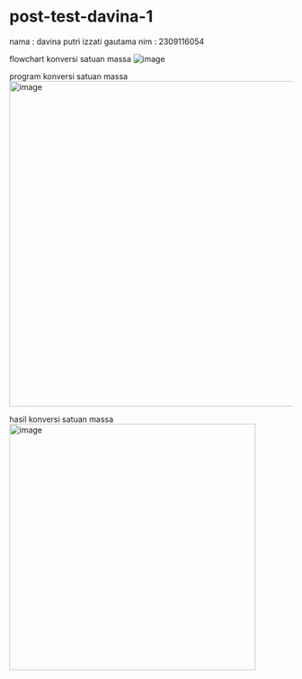 # post-test-davina-1
nama : davina putri izzati gautama
nim : 2309116054

flowchart konversi satuan massa
![image](https://github.com/davinasi/post-test-davina-1/assets/144905548/44b7c3c2-cac0-4748-a890-2414f8f30257)


 program konversi satuan massa
<img width="579" alt="image" src="https://github.com/davinasi/post-test-davina-1/assets/144905548/ab8a3560-7b27-463b-b136-deaa1a41e437">

hasil konversi satuan massa
<img width="438" alt="image" src="https://github.com/davinasi/post-test-davina-1/assets/144905548/f3004d6e-6e37-47b2-b4f3-681c046661dd">
